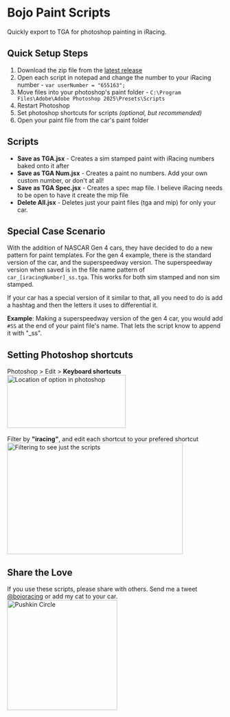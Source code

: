 # Bojo Paint Scripts
Quickly export to TGA for photoshop painting in iRacing.

## Quick Setup Steps
1. Download the zip file from the [latest release](https://github.com/bojobiscuit/bojoPaintScripts/releases)
2. Open each script in notepad and change the number to your iRacing number - `var userNumber = "655163";`
4. Move files into your photoshop's paint folder - `C:\Program Files\Adobe\Adobe Photoshop 2025\Presets\Scripts`
5. Restart Photoshop
6. Set photoshop shortcuts for scripts _(optional, but recommended)_
7. Open your paint file from the car's paint folder

## Scripts
- **Save as TGA.jsx** - Creates a sim stamped paint with iRacing numbers baked onto it after
- **Save as TGA Num.jsx** - Creates a paint no numbers. Add your own custom number, or don't at all!
- **Save as TGA Spec.jsx** - Creates a spec map file. I believe iRacing needs to be open to have it create the mip file
- **Delete All.jsx** - Deletes just your paint files (tga and mip) for only your car.

## Special Case Scenario
With the addition of NASCAR Gen 4 cars, they have decided to do a new pattern for paint templates. For the gen 4 example, there is the standard version of the car, and the superspeedway version. The superspeedway version when saved is in the file name pattern of `car_[iracingNumber]_ss.tga`. This works for both sim stamped and non sim stamped.

If your car has a special version of it similar to that, all you need to do is add a hashtag and then the letters it uses to differential it.

**Example**: Making a superspeedway version of the gen 4 car, you would add `#SS` at the end of your paint file's name. That lets the script know to append it with "_ss".

## Setting Photoshop shortcuts

Photoshop > Edit > **Keyboard shortcuts**\
<img width="276" height="123" alt="Location of option in photoshop" src="https://github.com/user-attachments/assets/5d2cbcbc-e791-4fe8-99f6-ca91f2be1eab" />\
\
Filter by **"iracing"**, and edit each shortcut to your prefered shortcut\
<img width="409" height="259" alt="Filtering to see just the scripts" src="https://github.com/user-attachments/assets/43c79626-0257-4524-8873-6fd7fae035a5" />


## Share the Love
If you use these scripts, please share with others. Send me a tweet [@bojoracing](https://x.com/bojoRacing) or add my cat to your car. 
<br /><img width="256" height="256" alt="Pushkin Circle" src="https://github.com/user-attachments/assets/0282e0f2-9ec4-427f-91d1-e10e16b098c5" />
